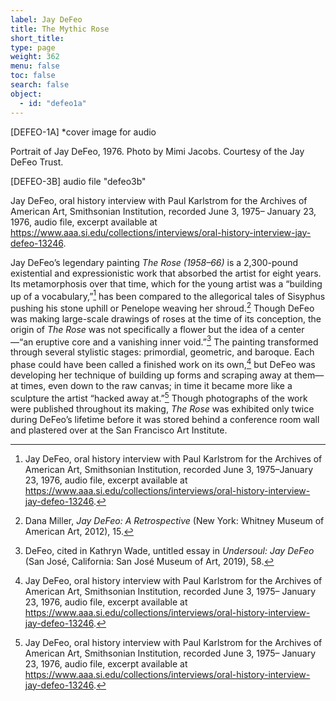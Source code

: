 ```yaml
---
label: Jay DeFeo
title: The Mythic Rose
short_title:
type: page
weight: 362
menu: false
toc: false
search: false
object:
  - id: "defeo1a"
---
```

\[DEFEO-1A\] \*cover image for audio

Portrait of Jay DeFeo, 1976. Photo by Mimi Jacobs. Courtesy of the Jay DeFeo Trust.

\[DEFEO-3B\] audio file "defeo3b"

Jay DeFeo, oral history interview with Paul Karlstrom for the Archives of American Art, Smithsonian Institution, recorded June 3, 1975– January 23, 1976, audio file, excerpt available at https://www.aaa.si.edu/collections/interviews/oral-history-interview-jay-defeo-13246.

Jay DeFeo’s legendary painting *The Rose (1958–66)* is a 2,300-pound existential and expressionistic work that absorbed the artist for eight years. Its metamorphosis over that time, which for the young artist was a “building up of a vocabulary,”[^1] has been compared to the allegorical tales of Sisyphus pushing his stone uphill or Penelope weaving her shroud.[^2] Though DeFeo was making large-scale drawings of roses at the time of its conception, the origin of *The Rose* was not specifically a flower but the idea of a center—“an eruptive core and a vanishing inner void.”[^3] The painting transformed through several stylistic stages: primordial, geometric, and baroque. Each phase could have been called a finished work on its own,[^4] but DeFeo was developing her technique of building up forms and scraping away at them—at times, even down to the raw canvas; in time it became more like a sculpture the artist “hacked away at.”[^5] Though photographs of the work were published throughout its making, *The Rose* was exhibited only twice during DeFeo’s lifetime before it was stored behind a conference room wall and plastered over at the San Francisco Art Institute.

[^1]: Jay DeFeo, oral history interview with Paul Karlstrom for the Archives of American Art, Smithsonian Institution, recorded June 3, 1975–January 23, 1976, audio file, excerpt available at https://www.aaa.si.edu/collections/interviews/oral-history-interview-jay-defeo-13246.

[^2]: Dana Miller, *Jay DeFeo: A Retrospective* (New York: Whitney Museum of American Art, 2012), 15.

[^3]: DeFeo, cited in Kathryn Wade, untitled essay in *Undersoul: Jay DeFeo* (San José, California: San José Museum of Art, 2019), 58.

[^4]: Jay DeFeo, oral history interview with Paul Karlstrom for the Archives of American Art, Smithsonian Institution, recorded June 3, 1975– January 23, 1976, audio file, excerpt available at https://www.aaa.si.edu/collections/interviews/oral-history-interview-jay-defeo-13246.

[^5]: Jay DeFeo, oral history interview with Paul Karlstrom for the Archives of American Art, Smithsonian Institution, recorded June 3, 1975– January 23, 1976, audio file, excerpt available at https://www.aaa.si.edu/collections/interviews/oral-history-interview-jay-defeo-13246.
